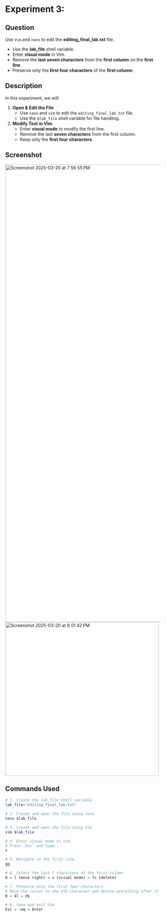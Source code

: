 # Experiment 3:  

## Question  
Use `Vim` and `nano` to edit the **editing_final_lab.txt** file.  
- Use the **lab_file** shell variable.  
- Enter **visual mode** in Vim.  
- Remove the **last seven characters** from the **first column** on the **first line**.  
- Preserve only the **first four characters** of the **first column**.  

## Description  

In this experiment, we will:  
1. **Open & Edit the File**  
   - Use `nano` and `vim` to edit the `editing_final_lab.txt` file.  
   - Use the `$lab_file` shell variable for file handling.  
2. **Modify Text in Vim**  
   - Enter **visual mode** to modify the first line.  
   - Remove the last **seven characters** from the first column.  
   - Keep only the **first four characters**.  

## Screenshot  
<img width="1470" alt="Screenshot 2025-03-20 at 7 56 55 PM" src="https://github.com/user-attachments/assets/6456e343-0649-4aea-9e0f-d5f8e5d9d8ca" />
<img width="494" alt="Screenshot 2025-03-20 at 8 01 42 PM" src="https://github.com/user-attachments/assets/7ef80470-63a6-4c0f-8d91-95cd72416bd4" />

## Commands Used  

```bash
# 1. Create the lab_file shell variable
lab_file="editing_final_lab.txt"

# 2. Create and open the file using nano
nano $lab_file

# 3. Create and open the file using Vim
vim $lab_file

# 4. Enter visual mode in Vim
# Press `Esc` and type:
v

# 5. Navigate to the first line
gg

# 6. Select the last 7 characters of the first column
0 → l (move right) → v (visual mode) → 7x (delete)

# 7. Preserve only the first four characters
# Move the cursor to the 5th character and delete everything after it
0 → 4l → d$

# 8. Save and exit Vim
Esc → :wq → Enter
